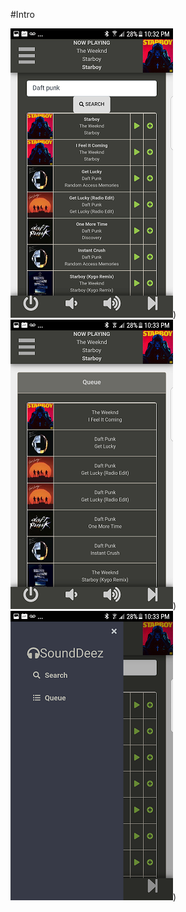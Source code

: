#Intro

![screenshot](screenshots/search.png "Search"))
![screenshot](screenshots/queue.png "Queue"))
![screenshot](screenshots/sidebar.png "Sidebar"))
